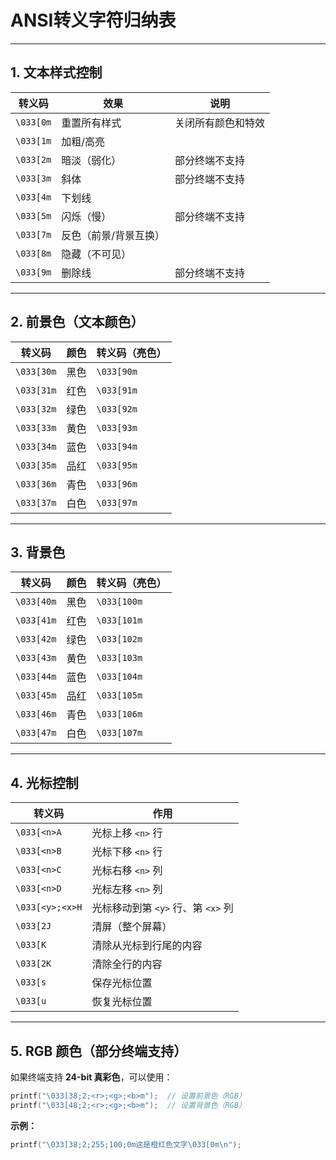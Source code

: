 # ANSI转义字符归纳表

---

## **1. 文本样式控制**
| 转义码        | 效果               | 说明                     |
|---------------|--------------------|--------------------------|
| `\033[0m`     | 重置所有样式       | 关闭所有颜色和特效       |
| `\033[1m`     | 加粗/高亮          |                          |
| `\033[2m`     | 暗淡（弱化）       | 部分终端不支持           |
| `\033[3m`     | 斜体               | 部分终端不支持           |
| `\033[4m`     | 下划线             |                          |
| `\033[5m`     | 闪烁（慢）         | 部分终端不支持           |
| `\033[7m`     | 反色（前景/背景互换）|                        |
| `\033[8m`     | 隐藏（不可见）     |                          |
| `\033[9m`     | 删除线             | 部分终端不支持           |

---

## **2. 前景色（文本颜色）**
| 转义码        | 颜色      | 转义码（亮色） |
|---------------|-----------|----------------|
| `\033[30m`    | 黑色      | `\033[90m`     |
| `\033[31m`    | 红色      | `\033[91m`     |
| `\033[32m`    | 绿色      | `\033[92m`     |
| `\033[33m`    | 黄色      | `\033[93m`     |
| `\033[34m`    | 蓝色      | `\033[94m`     |
| `\033[35m`    | 品红      | `\033[95m`     |
| `\033[36m`    | 青色      | `\033[96m`     |
| `\033[37m`    | 白色      | `\033[97m`     |

---

## **3. 背景色**
| 转义码        | 颜色      | 转义码（亮色） |
|---------------|-----------|----------------|
| `\033[40m`    | 黑色      | `\033[100m`    |
| `\033[41m`    | 红色      | `\033[101m`    |
| `\033[42m`    | 绿色      | `\033[102m`    |
| `\033[43m`    | 黄色      | `\033[103m`    |
| `\033[44m`    | 蓝色      | `\033[104m`    |
| `\033[45m`    | 品红      | `\033[105m`    |
| `\033[46m`    | 青色      | `\033[106m`    |
| `\033[47m`    | 白色      | `\033[107m`    |

---

## **4. 光标控制**
| 转义码                  | 作用                     |
|-------------------------|--------------------------|
| `\033[<n>A`             | 光标上移 `<n>` 行        |
| `\033[<n>B`             | 光标下移 `<n>` 行        |
| `\033[<n>C`             | 光标右移 `<n>` 列        |
| `\033[<n>D`             | 光标左移 `<n>` 列        |
| `\033[<y>;<x>H`         | 光标移动到第 `<y>` 行、第 `<x>` 列 |
| `\033[2J`               | 清屏（整个屏幕）         |
| `\033[K`                | 清除从光标到行尾的内容   |
| `\033[2K`               | 清除全行的内容           |
| `\033[s`                | 保存光标位置             |
| `\033[u`                | 恢复光标位置             |

---

## **5. RGB 颜色（部分终端支持）**
如果终端支持 **24-bit 真彩色**，可以使用：
```c
printf("\033[38;2;<r>;<g>;<b>m");  // 设置前景色（RGB）
printf("\033[48;2;<r>;<g>;<b>m");  // 设置背景色（RGB）
```
**示例：**
```c
printf("\033[38;2;255;100;0m这是橙红色文字\033[0m\n");
```

